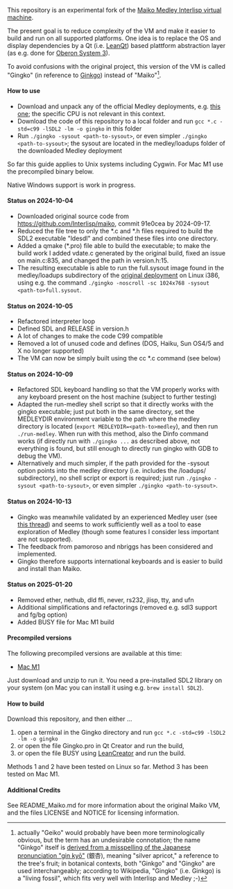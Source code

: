 This repository is an experimental fork of the [Maiko Medley Interlisp virtual machine](https://github.com/Interlisp/maiko).

The present goal is to reduce complexity of the VM and make it easier to build and run on all supported platforms. 
One idea is to replace the OS and display dependencies by a Qt (i.e. [LeanQt](https://github.com/rochus-keller/LeanQt/)) 
based plattform abstraction layer (as e.g. done for [Oberon System 3](https://github.com/rochus-keller/OberonSystem3)).

To avoid confusions with the original project, this version of the VM is called "Gingko" (in reference to [Ginkgo](https://en.wikipedia.org/wiki/Ginkgo)) instead of "Maiko"[^1].

#### How to use

- Download and unpack any of the official Medley deployments, e.g. [this one](https://github.com/Interlisp/medley/releases/download/medley-240926-e1989850/medley-full-linux-x86_64-240926-e1989850_240513-4becc6ad.tgz); the specific CPU is not relevant in this context.
- Download the code of this repository to a local folder and run `gcc *.c -std=c99 -lSDL2 -lm -o gingko` in this folder
- Run `./gingko -sysout <path-to-sysout>`, or even simpler `./gingko <path-to-sysout>`; the sysout are located in the medley/loadups folder of the downloaded Medley deployment

So far this guide applies to Unix systems including Cygwin. For Mac M1 use the precompiled binary below.

Native Windows support is work in progress.

#### Status on 2024-10-04

- Downloaded original source code from https://github.com/Interlisp/maiko, commit 91e0cea by 2024-09-17.
- Reduced the file tree to only the *.c and *.h files required to build the SDL2 executable "ldesdl" and combined these files into one directory.
- Added a qmake (*.pro) file able to build the executable; to make the build work I added vdate.c generated by the original build, fixed an issue on main.c:835, and changed the path in version.h:15.
- The resulting executable is able to run the full.sysout image found in the medley/loadups subdirectory of the [original deployment](github.com/.../medley-full-linux-x86_64-240926-e1989850_240513-4becc6ad.tgz) on Linux i386, using e.g. the command `./gingko -noscroll -sc 1024x768 -sysout <path-to>full.sysout`.

#### Status on 2024-10-05

- Refactored interpreter loop
- Defined SDL and RELEASE in version.h
- A lot of changes to make the code C99 compatible
- Removed a lot of unused code and defines (DOS, Haiku, Sun OS4/5 and X no longer supported)
- The VM can now be simply built using the cc *.c command (see below)

#### Status on 2024-10-09

- Refactored SDL keyboard handling so that the VM properly works with any keyboard present on the host machine (subject to further testing)
- Adapted the run-medley shell script so that it directly works with the gingko executable; just put both in the same directory, set the MEDLEYDIR environment variable to the path where the medley directory is located (`export MEDLEYDIR=<path-to>medley`), and then run `./run-medley`. When run with this method, also the Dinfo command works (if directly run with `./gingko ...` as described above, not everything is found, but still enough to directly run gingko with GDB to debug the VM).
- Alternatively and much simpler, if the path provided for the -sysout option points into the medley directory (i.e. includes the /loadups/ subdirectory), no shell script or export is required; just run `./gingko -sysout <path-to-sysout>`, or even simpler `./gingko <path-to-sysout>`.

#### Status on 2024-10-13

- Gingko was meanwhile validated by an experienced Medley user (see [this thread](https://github.com/Interlisp/medley/issues/1780#issuecomment-2408907215)) and seems to work sufficiently well as a tool to ease exploration of Medley (though some features I consider less important are not supported).
- The feedback from pamoroso and nbriggs has been considered and implemented.
- Gingko therefore supports international keyboards and is easier to build and install than Maiko.

#### Status on 2025-01-20

- Removed ether, nethub, dld ffi, never, rs232, jlisp, tty, and ufn
- Additional simplifications and refactorings (removed e.g. sdl3 support and fg/bg option)
- Added BUSY file for Mac M1 build

#### Precompiled versions

The following precompiled versions are available at this time:

- [Mac M1](http://software.rochus-keller.ch/gingko_mac_m1.zip)

Just download and unzip to run it. You need a pre-installed SDL2 library on your system (on Mac you can install it using e.g. `brew install SDL2`).

#### How to build

Download this repository, and then either ...

1. open a terminal in the Gingko directory and run `gcc *.c -std=c99 -lSDL2 -lm -o gingko`
2. or open the file Gingko.pro in Qt Creator and run the build,
3. or open the file BUSY using [LeanCreator](https://github.com/rochus-keller/leancreator/) and run the build.

Methods 1 and 2 have been tested on Linux so far. Method 3 has been tested on Mac M1.

#### Additional Credits

See README_Maiko.md for more information about the original Maiko VM, and the files LICENSE and NOTICE for 
licensing information.


[^1]: actually "Geiko" would probably have been more terminologically obvious, but the term has an undesirable connotation; the name "Ginkgo" itself is [derived from a misspelling of the Japanese pronunciation "gin kyō"](https://en.wikipedia.org/wiki/Ginkgo_biloba#Etymology) (銀杏), meaning "silver apricot," a reference to the tree's fruit; in botanical contexts, both "Ginkgo" and "Gingko" are used interchangeably; according to Wikipedia, "Gingko" (i.e. Ginkgo) is a "living fossil", which fits very well with Interlisp and Medley ;-)

